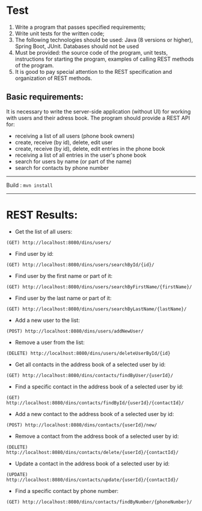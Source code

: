 # Test
1. Write a program that passes specified requirements;
2. Write unit tests for the written code;
3. The following technologies should be used: Java (8 versions or higher), Spring Boot, JUnit. Databases should not be used
4. Must be provided: the source code of the program, unit tests, instructions for starting the program, examples of calling REST methods of the program.
5. It is good to pay special attention to the REST specification and organization of REST methods.
 
## Basic requirements:
It is necessary to write the server-side application (without UI) for working with users and their adress book.
The program should provide a REST API for:
* receiving a list of all users (phone book owners)
* create, receive (by id), delete, edit user
* create, receive (by id), delete, edit entries in the phone book
* receiving a list of all entries in the user's phone book
* search for users by name (or part of the name)
* search for contacts by phone number

--------------------------------------------------


Build :   `mvn install`

---------------------



# REST Results:
* Get the list of all users: 

`(GET) http://localhost:8080/dins/users/`

* Find user by id:

`(GET) http://localhost:8080/dins/users/searchById/{id}/`

* Find user by the first name or part of it:

`(GET) http://localhost:8080/dins/users/searchByFirstName/{firstName}/`

* Find user by the last name or part of it:

`(GET) http://localhost:8080/dins/users/searchByLastName/{lastName}/`

* Add a new user to the list:

`(POST) http://localhost:8080/dins/users/addNewUser/`

* Remove a user from the list:

`(DELETE) http://localhost:8080/dins/users/deleteUserById/{id}`

* Get all contacts in the address book of a selected user by id:

`(GET) http://localhost:8080/dins/contacts/findByUser/{userId}/`

* Find a specific contact in the address book of a selected user by id:

`(GET) http://localhost:8080/dins/contacts/findById/{userId}/{contactId}/`

* Add a new contact to the address book of a selected user by id:

`(POST) http://localhost:8080/dins/contacts/{userId}/new/`

* Remove a contact from the address book of a selected user by id:

`(DELETE) http://localhost:8080/dins/contacts/delete/{userId}/{contactId}/`

* Update a contact in the address book of a selected user by id:

`(UPDATE) http://localhost:8080/dins/contacts/update/{userId}/{contactId}/`

* Find a specific contact by phone number:

`(GET) http://localhost:8080/dins/contacts/findByNumber/{phoneNumber}/`

